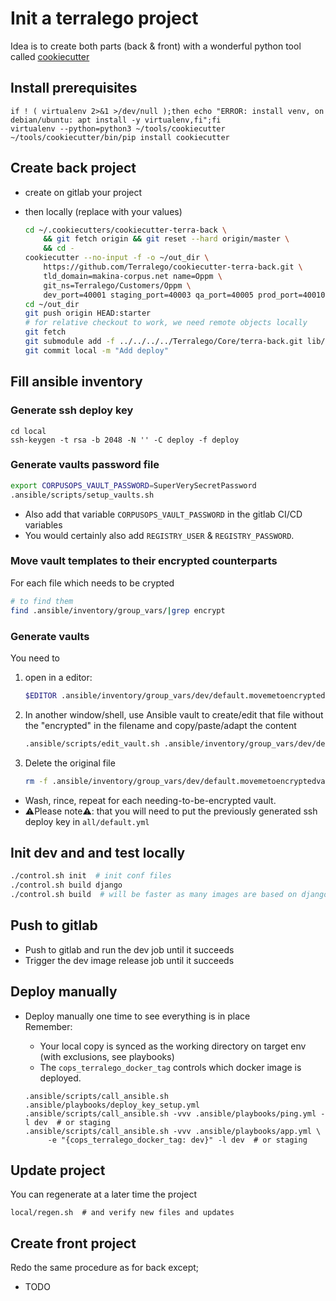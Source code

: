 # Init a terralego project

Idea is to create both parts (back & front) with a wonderful python tool called [cookiecutter](https://github.com/audreyr/cookiecutter)

##  Install prerequisites
```
if ! ( virtualenv 2>&1 >/dev/null );then echo "ERROR: install venv, on debian/ubuntu: apt install -y virtualenv,fi";fi
virtualenv --python=python3 ~/tools/cookiecutter
~/tools/cookiecutter/bin/pip install cookiecutter
```

## Create back project

- create on gitlab your project
- then locally (replace with your values)

    ```sh
    cd ~/.cookiecutters/cookiecutter-terra-back \
        && git fetch origin && git reset --hard origin/master \
        && cd -
    cookiecutter --no-input -f -o ~/out_dir \
        https://github.com/Terralego/cookiecutter-terra-back.git \
        tld_domain=makina-corpus.net name=Oppm \
        git_ns=Terralego/Customers/Oppm \
        dev_port=40001 staging_port=40003 qa_port=40005 prod_port=40010
    cd ~/out_dir
    git push origin HEAD:starter
    # for relative checkout to work, we need remote objects locally
    git fetch
    git submodule add -f ../../../../Terralego/Core/terra-back.git lib/terra-back
    git commit local -m "Add deploy"
    ```

## Fill ansible inventory

### Generate ssh deploy key
```ssh
cd local
ssh-keygen -t rsa -b 2048 -N '' -C deploy -f deploy
```

### Generate vaults password file
```sh
export CORPUSOPS_VAULT_PASSWORD=SuperVerySecretPassword
.ansible/scripts/setup_vaults.sh
```

- Also add that variable ``CORPUSOPS_VAULT_PASSWORD`` in the gitlab CI/CD variables
- You would certainly also add ``REGISTRY_USER`` & ``REGISTRY_PASSWORD``.

### Move vault templates to their encrypted counterparts
For each file which needs to be crypted
```sh
# to find them
find .ansible/inventory/group_vars/|grep encrypt
```

### Generate vaults
You need to
1. open in a editor: 

    ```sh
    $EDITOR .ansible/inventory/group_vars/dev/default.movemetoencryptedvault.yml
    ```
2. In another window/shell, use Ansible vault to create/edit that file without the "encrypted" in the filename and 
copy/paste/adapt the content 

    ```sh
    .ansible/scripts/edit_vault.sh .ansible/inventory/group_vars/dev/default.yml
    ```
3. Delete the original file

    ```sh
    rm -f .ansible/inventory/group_vars/dev/default.movemetoencryptedvault.yml
    ```

- Wash, rince, repeat for each needing-to-be-encrypted vault.
- ⚠️Please note⚠️: that you will need to put the previously generated ssh deploy key in ```all/default.yml```

## Init dev and and test locally
```sh
./control.sh init  # init conf files
./control.sh build django
./control.sh build  # will be faster as many images are based on django
```

## Push to gitlab
- Push to gitlab and run the dev job until it succeeds
- Trigger the dev image release job until it succeeds


## Deploy manually
- Deploy manually one time to see everything is in place<br/>
  Remember:
    - Your local copy is synced as the working directory on target env (with exclusions, see playbooks)
    - The ``cops_terralego_docker_tag`` controls which docker image is deployed.

    ```
    .ansible/scripts/call_ansible.sh .ansible/playbooks/deploy_key_setup.yml
    .ansible/scripts/call_ansible.sh -vvv .ansible/playbooks/ping.yml -l dev  # or staging
    .ansible/scripts/call_ansible.sh -vvv .ansible/playbooks/app.yml \
         -e "{cops_terralego_docker_tag: dev}" -l dev  # or staging 
    ```

## Update project
You can regenerate at a later time the project
```
local/regen.sh  # and verify new files and updates
```

## Create front project

Redo the same procedure as for back except;
- TODO



